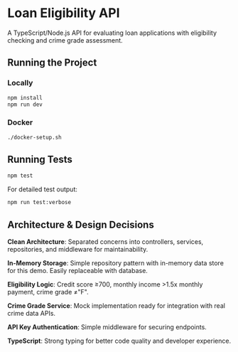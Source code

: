 # Loan Eligibility API

A TypeScript/Node.js API for evaluating loan applications with eligibility checking and crime grade assessment.

## Running the Project

### Locally

```bash
npm install
npm run dev
```

### Docker

```bash
./docker-setup.sh
```

## Running Tests

```bash
npm test
```

For detailed test output:

```bash
npm run test:verbose
```

## Architecture & Design Decisions

**Clean Architecture**: Separated concerns into controllers, services, repositories, and middleware for maintainability.

**In-Memory Storage**: Simple repository pattern with in-memory data store for this demo. Easily replaceable with database.

**Eligibility Logic**: Credit score ≥700, monthly income >1.5x monthly payment, crime grade ≠"F".

**Crime Grade Service**: Mock implementation ready for integration with real crime data APIs.

**API Key Authentication**: Simple middleware for securing endpoints.

**TypeScript**: Strong typing for better code quality and developer experience.
